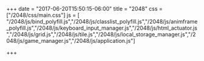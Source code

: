 +++
date = "2017-06-20T15:50:15-06:00"
title = "2048"
css = ["/2048/css/main.css"]
js = [ "/2048/js/bind_polyfill.js","/2048/js/classlist_polyfill.js","/2048/js/animframe_polyfill.js","/2048/js/keyboard_input_manager.js","/2048/js/html_actuator.js","/2048/js/grid.js","/2048/js/tile.js","/2048/js/local_storage_manager.js","/2048/js/game_manager.js","/2048/js/application.js"]


+++

